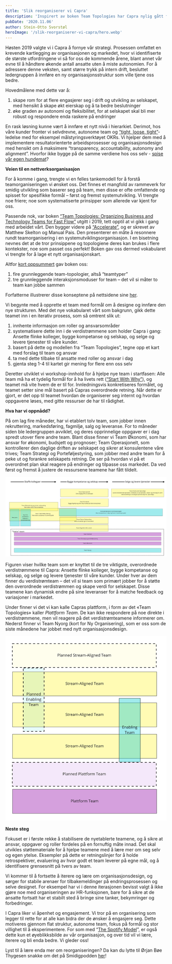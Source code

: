 ```yaml
---
title: 'Slik reorganiserer vi Capra'
description: 'Inspirert av boken Team Topologies har Capra nylig gått fra å være en rollebasert og hierarkisk organisasjon, til å satse på nettverksbasert organisering med team som grunnelement. '
pubDate: '2020.11.06'
author: Stein-Otto Svorstøl
heroImage: '/slik-reorganiserer-vi-capra/hero.webp'
---
```


Høsten 2019 valgte vi i Capra å fornye vår strategi. Prosessen omfattet en krevende kartlegging av organisasjonen og markedet, hvor vi identifiserte de største utfordringene vi så for oss de kommende årene, blant annet vår evne til å håndtere økende antall ansatte uten å miste autonomien. For å adressere denne veksten, samt større trykk på intern drift, besluttet ledergruppen å innføre en ny organisasjonsstruktur som ville tjene oss bedre.

Hovedmålene med dette var å:

1. skape rom for at flere engasjerer seg i drift og utvikling av selskapet, med hensikt å skape økt eierskap og å ta bedre beslutninger
2. øke graden av autonomi og fleksibilitet, for at selskapet skal bli mer robust og respondere enda raskere på endringer

En rask løsning kunne vært å innføre et nytt nivå i hierarkiet. Derimot, hos våre kunder fronter vi selvdrevne, autonome team og [“tight, loose, tight”](https://www.weforum.org/agenda/2020/07/flexible-working-after-covid19-telenor-norway/)-ledelse med for eksempel målstyringsverktøyet OKRs. Vi hjelper dem med å implementere resultatorienterte arbeidsprosesser og organisasjonsdesign med hensikt om å maksimere “transparency, accountability, autonomy and alignment”. Hvorfor ikke bygge på de samme verdiene hos oss selv - [spise vår egen hundemat](https://en.wikipedia.org/wiki/Eating_your_own_dog_food)?

**Veien til en nettverksorganisasjon**

For å komme i gang, trengte vi en felles tankemodell for å forstå teamorganiseringen vi ønsket oss. Det finnes et mangfold av rammeverk for smidig utvikling som baserer seg på team, men disse er ofte omfattende og spisset for spesifikke formål – først og fremst systemutvikling. Vi trengte noe friere; noe som systematiserte prinsipper som allerede var kjent for oss.

Passende nok, var boken [“Team Topologies: Organizing Business and Technology Teams for Fast Flow”](https://www.amazon.com/Team-Topologies-Organizing-Business-Technology/dp/1942788819) utgitt i 2019, tett opptil at vi gikk i gang med arbeidet vårt. Den bygger videre på [“Accelerate”](https://www.amazon.com/Accelerate-Software-Performing-Technology-Organizations/dp/1942788339/ref=pd_lpo_14_t_1/144-9166183-0317309?_encoding=UTF8&pd_rd_i=1942788339&pd_rd_r=371f8e0f-b9e8-4e7f-b846-fd489cf7f1c5&pd_rd_w=hf4Xe&pd_rd_wg=MsjFs&pf_rd_p=7b36d496-f366-4631-94d3-61b87b52511b&pf_rd_r=V9HJCMBZ50VG4TKQQZK6&psc=1&refRID=V9HJCMBZ50VG4TKQQZK6), og er skrevet av Matthew Skelton og Manual Pais. Den presenterer en måte å resonnere rundt teamorganisering i en systemutviklingsorganisasjon. I en bisetning nevnes det at de tror prinsippene og topologiene deres kan brukes i flere kontekster, noe som passet oss perfekt! Boken gav oss dermed vokabularet vi trengte for å lage et nytt organisasjonskart.

Altfor [kort oppsummert](https://medium.com/smidigalliansen/oppsummering-av-team-topologies-5a5ab0bef926) gav boken oss:

1. fire grunnleggende team-topologier, altså “teamtyper”
2. tre grunnleggende interaksjonsmoduser for team – det vil si måter to team kan jobbe sammen

Forfatterne illustrerer disse konseptene på nettsidene sine [her](https://teamtopologies.com/key-concepts).

Vi begynte med å opprette et team med formål om å designe og innføre den nye strukturen. Med det nye vokabularet vårt som bakgrunn, gikk dette teamet inn i en iterativ prosess, som så omtrent slik ut:

1. innhente informasjon om roller og ansvarsområder
2. systematisere dette inn i de verdistrømmene som holder Capra i gang: Ansette flinke kolleger, bygge kompetanse og selskap, og selge og levere tjenester til våre kunder.
3. basert på dette og modellen fra “Team Topologies”, tegne opp et kart med forslag til team og ansvar
4. ta med dette tilbake til ansatte med roller og ansvar i dag
5. gjenta steg 1-4 til kartet gir mening for flere enn oss selv

Deretter utviklet vi workshop-innhold for å hjelpe nye team i startfasen: Alle team må ha et tydelig formål for å ha livets rett ([“Start With Why”](https://www.amazon.com/Start-Why-Leaders-Inspire-Everyone/dp/1591846447)), og teamet må vite hvem de er til for. Innledningsvis konkretiseres formålet, og teamet setter sine mål basert på Capras overordnede retning. Når dette er gjort, er det opp til teamet hvordan de organiserer seg internt og hvordan oppgavene løses, med gitte ressurser de har til rådighet.

**Hva har vi oppnådd?**

På om lag fire måneder, har vi etablert tolv team, som jobber innen rekruttering, markedsføring, fagmiljø, salg og leveranse. For to måneder siden ble ledergruppen avviklet, og deres opprinnelige oppgaver er i dag spredt utover flere andre team. Blant disse finner vi Team Økonomi, som har ansvar for økonomi, budsjett og prognoser; Team Operasjonelt, som kontrollerer den daglige driften av selskapet og sikrer at konsulentene våre trives; Team Strategi og Porteføljestyring, som jobber med andre team for å peke ut og forankre selskapets retning. De ser på hvordan vi på et overordnet plan skal reagere på endringer og tilpasse oss markedet. Da ved først og fremst å justere de ressursene teamene har fått tildelt.

![Strategi oversikt](/public/slik-reorganiserer-vi-capra/strategi.webp)

Figuren viser hvilke team som er knyttet til de tre viktigste, overordnede verdistrømmene til Capra: Ansette flinke kolleger, bygge kompetanse og selskap, og selge og levere tjenester til våre kunder. Under hver av dem finner du verdistrømteam – det vil si team som primært jobber for å støtte den overordnede verdistrømmen og skape verdi for selskapet. Disse teamene kan dynamisk endre på sine leveranser for å matche feedback og variasjoner i markedet.

Under finner vi det vi kan kalle Capras plattform, i form av det «Team Topologies» kaller *Plattform Team*. De kan ikke respondere på noe direkte i verdistrømmene, men vil reagere på det verdistrømteamene informerer om. Nederst finner vi Team Nyorg (kort for Ny Organisering), som er oss som de siste månedene har jobbet med nytt organisasjonsdesign.

![Team inndeling](/public/slik-reorganiserer-vi-capra/team.webp)

**Neste steg**

Fokuset er i første rekke å stabilisere de nyetablerte teamene, og å sikre at ansvar, oppgaver og roller fordeles på en fornuftig måte innad. Det skal utvikles støttemateriale for å hjelpe teamene med å lære mer om seg selv og egen ytelse. Eksempler på dette er retningslinjer for å holde retrospektiver, evaluering av hvor godt et team leverer på egne mål, og å identifisere grensesnitt på tvers av team.

Vi kommer til å fortsette å iterere og lære om organisasjonsdesign, og sørger for stabile arenaer for tilbakemeldinger på endringsprosessen og selve designet. For eksempel har vi i denne iterasjonen bevisst valgt å ikke gjøre noe med organiseringen av HR-funksjonen, bare for å sikre at de ansatte fortsatt har et stabilt sted å bringe sine tanker, bekymringer og forbedringer.

I Capra liker vi åpenhet og engasjement. Vi tror på en organisering som legger til rette for at alle kan bidra der de ønsker å engasjere seg. Dette motiveres gjennom flat struktur, autonome team, fokus på formål og stor villighet til å eksperimentere. For som med “[The Spotify Model](https://blog.crisp.se/wp-content/uploads/2012/11/SpotifyScaling.pdf)”, er også dette kun et øyeblikksbilde av vår organisasjon, og over tid vil vi lære, iterere og bli enda bedre. Vi gleder oss!

Lyst til å lære enda mer om reorganiseringen? Da kan du lytte til Ørjan Bøe Thygesen snakke om det på Smidigpodden [her](https://nettsiden.pages.dev/blogg/slik-reorganiserer-vi-capra/%20https://smidigpodden.no/episode/32)!